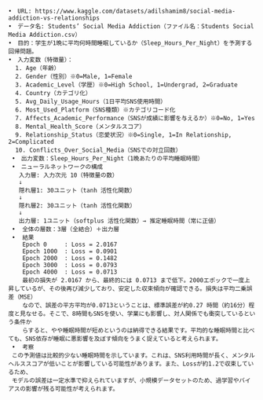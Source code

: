 	•　URL: https://www.kaggle.com/datasets/adilshamim8/social-media-addiction-vs-relationships
	•　データ名: Students’ Social Media Addiction（ファイル名：Students Social Media Addiction.csv）
 	•　目的：学生が1晩に平均何時間睡眠しているか（Sleep_Hours_Per_Night）を予測する回帰問題。
  	•　入力変数（特徴量）：
      1. Age（年齢）
      2. Gender（性別）※0=Male, 1=Female
      3. Academic_Level（学歴）※0=High School, 1=Undergrad, 2=Graduate
      4. Country（カテゴリ化）
      5. Avg_Daily_Usage_Hours（1日平均SNS使用時間）
      6. Most_Used_Platform（SNS種類）※カテゴリコード化
      7. Affects_Academic_Performance（SNSが成績に影響を与えるか）※0=No, 1=Yes
      8. Mental_Health_Score（メンタルスコア）
      9. Relationship_Status（恋愛状況）※0=Single, 1=In Relationship, 2=Complicated
      10. Conflicts_Over_Social_Media（SNSでの対立回数）
     •　出力変数：Sleep_Hours_Per_Night（1晩あたりの平均睡眠時間）
     •　ニューラルネットワークの構成
       入力層: 入力次元 10（特徴量の数）
       ↓
       隠れ層1: 30ユニット（tanh 活性化関数）
       ↓
       隠れ層2: 30ユニット（tanh 活性化関数）
       ↓
       出力層: 1ユニット（softplus 活性化関数）→ 推定睡眠時間（常に正値）
     •	全体の層数：3層（全結合）＋出力層
     •	結果
        Epoch 0     : Loss = 2.0167
        Epoch 1000  : Loss = 0.0901
        Epoch 2000  : Loss = 0.1482
        Epoch 3000  : Loss = 0.0793
        Epoch 4000  : Loss = 0.0713
        最初の損失が 2.0167 から、最終的には 0.0713 まで低下。2000エポックで一度上昇しているが、その後再び減少しており、安定した収束傾向が確認できる。損失は平均二乗誤差（MSE）
        なので、誤差の平方平均が0.0713ということは、標準誤差が約0.27 時間（約16分）程度と見なせる。そこで、8時間もSNSを使い、学業にも影響し、対人関係でも衝突しているという条件か
        らすると、やや睡眠時間が短めというのは納得できる結果です。平均的な睡眠時間と比べても、SNS依存が睡眠に悪影響を及ぼす傾向をうまく捉えていると考えられます。
     •	考察
     この予測値は比較的少ない睡眠時間を示しています。これは、SNS利用時間が長く、メンタルヘルススコアが低いことが影響している可能性があります。また、Lossが約1.2で収束しているため、
     モデルの誤差は一定水準で抑えられていますが、小規模データセットのため、過学習やバイアスの影響が残る可能性が考えられます。

     
